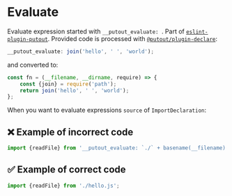 # Evaluate

Evaluate expression started with `__putout_evaluate: `. Part of [`eslint-plugin-putout`](https://github.com/coderaiser/putout/tree/master/packages/eslint-plugin-putout#rules).
Provided code is processed with [`@putout/plugin-declare`](https://github.com/coderaiser/putout/tree/master/packages/plugin-declare):

```js
__putout_evaluate: join('hello', ' ', 'world');
```

and converted to:

```js
const fn = (__filename, __dirname, require) => {
    const {join} = require('path');
    return join('hello', ' ', 'world');
};
```

When you want to evaluate expressions `source` of `ImportDeclaration`:

## ❌ Example of incorrect code

```js
import {readFile} from '__putout_evaluate: `./` + basename(__filename).replace(`.spec.js`, `.js`)';
```

## ✅ Example of correct code

```js
import {readFile} from './hello.js';
```
